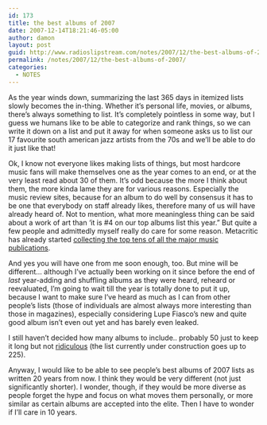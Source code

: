 ```yaml
---
id: 173
title: the best albums of 2007
date: 2007-12-14T18:21:46-05:00
author: damon
layout: post
guid: http://www.radioslipstream.com/notes/2007/12/the-best-albums-of-2007/
permalink: /notes/2007/12/the-best-albums-of-2007/
categories:
  - NOTES
---
```

As the year winds down, summarizing the last 365 days in itemized lists slowly becomes the in-thing. Whether it’s personal life, movies, or albums, there’s always something to list. It’s completely pointless in some way, but I guess we humans like to be able to categorize and rank things, so we can write it down on a list and put it away for when someone asks us to list our 17 favourite south american jazz artists from the 70s and we’ll be able to do it just like that! 

Ok, I know not everyone likes making lists of things, but most hardcore music fans will make themselves one as the year comes to an end, or at the very least read about 30 of them. It’s odd because the more I think about them, the more kinda lame they are for various reasons. Especially the music review sites, because for an album to do well by consensus it has to be one that everybody on staff already likes, therefore many of us will have already heard of. Not to mention, what more meaningless thing can be said about a work of art than &#8216;it is #4 on our top albums list this year.&#8221; But quite a few people and admittedly myself really do care for some reason. Metacritic has already started [collecting the top tens of all the major music publications](http://www.metacritic.com/music/bests/2007.shtml#topten). 

And yes you will have one from me soon enough, too. But mine will be different&#8230; although I’ve actually been working on it since before the end of _last_ year-adding and shuffling albums as they were heard, reheard or reevaluated, I’m going to wait till the year is totally done to put it up, because I want to make sure I’ve heard as much as I can from other people’s lists (those of individuals are almost always more interesting than those in magazines), especially considering Lupe Fiasco’s new and quite good album isn’t even out yet and has barely even leaked. 

I still haven’t decided how many albums to include.. probably 50 just to keep it long but not [ridiculous](/features/lists/2006/02/the-top-111-albums-of-2005/) (the list currently under construction goes up to 225). 

Anyway, I would like to be able to see people’s best albums of 2007 lists as written 20 years from now. I think they would be very different (not just significantly shorter). I wonder, though, if they would be more diverse as people forget the hype and focus on what moves them personally, or more similar as certain albums are accepted into the elite. Then I have to wonder if I’ll care in 10 years.